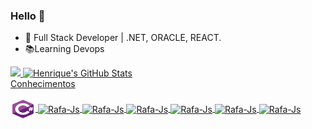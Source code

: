 ### Hello 👋


- 🔭 Full Stack Developer | .NET, ORACLE, REACT.
- :books:Learning Devops
<div align="left" style="display: inline_block">
  <a href="https://github.com/HenriqueFon">
  <img height="160em" src="https://github-readme-stats.vercel.app/api?username=HenriqueFon&show_icons=true&theme=dracula&include_all_commits=true&count_private=true"/>
  <img height="140em" alt="Henrique's GitHub Stats" src="https://github-readme-stats.vercel.app/api/top-langs/?username=HenriqueFon&layout=compact&langs_count=7&theme=dracula"/>
</div>
  Conhecimentos
  <div style="display: inline_block"><br>
  <img align="center" alt="Rafa-Js" height="30" width="40"  src="https://raw.githubusercontent.com/devicons/devicon/master/icons/csharp/csharp-original.svg">
  <img align="center" alt="Rafa-Js" height="30" width="40" src="https://cdn.jsdelivr.net/gh/devicons/devicon/icons/css3/css3-original.svg" />
  <img align="center" alt="Rafa-Js" height="30" width="40" src="https://cdn.jsdelivr.net/gh/devicons/devicon/icons/html5/html5-original.svg" />
  <img align="center" alt="Rafa-Js" height="30" width="40" src="https://cdn.jsdelivr.net/gh/devicons/devicon/icons/javascript/javascript-original.svg" />
  <img align="center" alt="Rafa-Js" height="30" width="40" src="https://cdn.jsdelivr.net/gh/devicons/devicon/icons/java/java-original.svg" />
  <img align="center" alt="Rafa-Js" height="30" width="40" src="https://cdn.jsdelivr.net/gh/devicons/devicon/icons/php/php-original.svg" />
  <img align="center" alt="Rafa-Js" height="30" width="40" src="https://cdn.jsdelivr.net/gh/devicons/devicon/icons/oracle/oracle-original.svg" />
</div>
